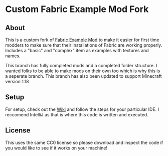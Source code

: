 # Custom Fabric Example Mod Fork

## About
This is a custom fork of [Fabric Example Mod](https://github.com/FabricMC/fabric-example-mod) to make it easier for first time modders to make sure that their
installations of Fabric are working properly. Includes a "basic" and "complex" item as examples with textures and
names.

This branch has fully completed mods and a completed folder structure. I wanted folks to be able to make mods on their own too which is why this is a seperate branch.
This branch has also been updated to support Minecraft version 1.18

## Setup
For setup, check out the [Wiki](https://fabricmc.net/wiki/tutorial:setup) and follow the steps for your particular IDE. I reccomend IntelliJ as that is where
this code is written and executed.

## License
This uses the same CC0 license so please download and inspect the code if you would like to see if it works on your machine!
